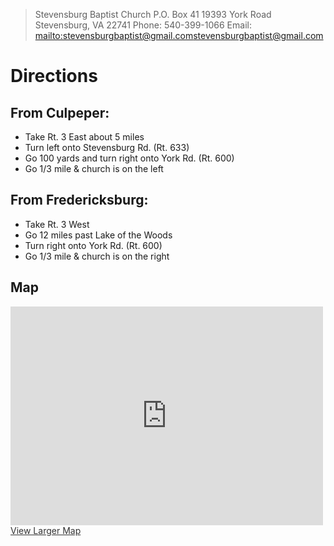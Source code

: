 > Stevensburg Baptist Church
> P.O. Box 41
> 19393 York Road
> Stevensburg, VA 22741
> Phone: 540-399-1066
> Email: <mailto:stevensburgbaptist@gmail.com>stevensburgbaptist@gmail.com</mailto>

# Directions

## From Culpeper:
- Take Rt. 3 East about 5 miles
- Turn left onto Stevensburg Rd. (Rt. 633)
- Go 100 yards and turn right onto York Rd. (Rt. 600)
- Go 1/3 mile & church is on the left

## From Fredericksburg:
- Take Rt. 3 West
- Go 12 miles past Lake of the Woods
- Turn right onto York Rd. (Rt. 600)
- Go 1/3 mile & church is on the right

## Map
<iframe width="500" height="350" frameborder="0" scrolling="no" marginheight="0" marginwidth="0" src="http://maps.google.com/maps?f=q&amp;source=s_q&amp;hl=en&amp;geocode=&amp;q=19393+York+Road+Stevensburg,+VA+22741&amp;sll=37.0625,-95.677068&amp;sspn=44.069599,74.443359&amp;ie=UTF8&amp;ll=38.442632,-77.895255&amp;spn=0.011764,0.021458&amp;z=15&amp;output=embed"></iframe>
<a href="http://maps.google.com/maps?f=q&amp;source=embed&amp;hl=en&amp;geocode=&amp;q=19393+York+Road+Stevensburg,+VA+22741&amp;sll=37.0625,-95.677068&amp;sspn=44.069599,74.443359&amp;ie=UTF8&amp;ll=38.442632,-77.895255&amp;spn=0.011764,0.021458&amp;z=15" target="_blank" style="color:#333;text-align:left">View Larger Map</a>
